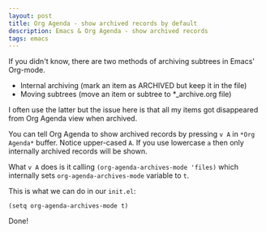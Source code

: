 ```yaml
---
layout: post
title: Org Agenda - show archived records by default
description: Emacs & Org Agenda - show archived records
tags: emacs
---
```


If you didn't know, there are two methods of archiving subtrees
in Emacs' Org-mode.

- Internal archiving (mark an item as ARCHIVED but keep it in the file)
- Moving subtrees (move an item or subtree to *_archive.org file)

I often use the latter but the issue here is that all my items
got disappeared from Org Agenda view when archived.

You can tell Org Agenda to show archived records by pressing
`v A` in `*Org Agenda*` buffer.
Notice upper-cased `A`. If you use lowercase `a` then only internally
archived records will be shown.

What `v A` does is it calling `(org-agenda-archives-mode 'files)`
which internally sets `org-agenda-archives-mode` variable to `t`.

This is what we can do in our `init.el`:

```emacs-lisp
(setq org-agenda-archives-mode t)
```

Done!
